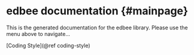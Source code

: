 edbee documentation {#mainpage}
===================

This is the generated documentation for the edbee library.
Please use the menu above to navigate...

[Coding Style](@ref coding-style)


